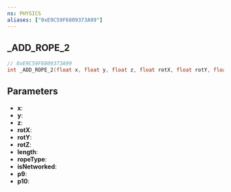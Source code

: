 ```yaml
---
ns: PHYSICS
aliases: ["0xE9C59F6809373A99"]
---
```

## _ADD_ROPE_2

```c
// 0xE9C59F6809373A99
int _ADD_ROPE_2(float x, float y, float z, float rotX, float rotY, float rotZ, float length, int ropeType, BOOL isNetworked, int p9, float p10);
```

## Parameters
* **x**:
* **y**:
* **z**:
* **rotX**:
* **rotY**:
* **rotZ**:
* **length**:
* **ropeType**:
* **isNetworked**:
* **p9**:
* **p10**:
